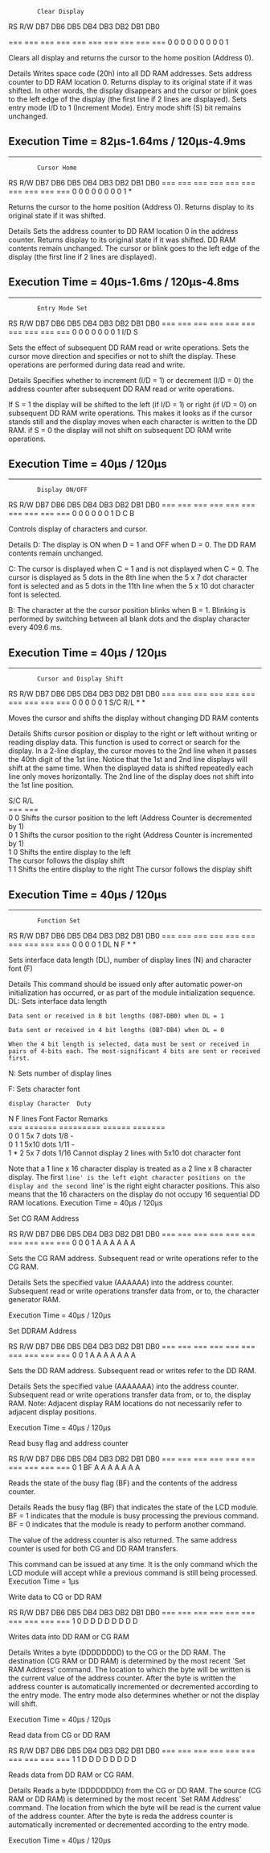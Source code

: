             Clear Display
RS  R/W DB7 DB6 DB5 DB4 DB3 DB2 DB1 DB0

=== === === === === === === === === ===
0     0     0     0   0   0   0   0   0   1 

Clears all display and returns the cursor to the home position (Address 0).

Details
Writes space code (20h) into all DD RAM addresses. Sets address counter to DD RAM location 0. Returns display to its original state if it was shifted. In other words, the display disappears and the cursor or blink goes to the left edge of the display (the first line if 2 lines are displayed). Sets entry mode I/D to 1 (Increment Mode). Entry mode shift (S) bit remains unchanged.

Execution Time = 82µs-1.64ms / 120µs-4.9ms
--------------------------------------------------------------------------------------------------------------------------------
--------------------------------------------------------------------------------------------------------------------------------
            Cursor Home
RS  R/W DB7 DB6 DB5 DB4 DB3 DB2 DB1 DB0
=== === === === === === === === === ===
 0   0   0   0   0   0   0   0   1   * 

Returns the cursor to the home position (Address 0). Returns display to its original state if it was shifted.

Details
Sets the address counter to DD RAM location 0 in the address counter. Returns display to its original state if it was shifted. DD RAM contents remain unchanged. The cursor or blink goes to the left edge of the display (the first line if 2 lines are displayed).

Execution Time = 40µs-1.6ms / 120µs-4.8ms
--------------------------------------------------------------------------------------------------------------------------------
--------------------------------------------------------------------------------------------------------------------------------
            Entry Mode Set
RS  R/W DB7 DB6 DB5 DB4 DB3 DB2 DB1 DB0
=== === === === === === === === === ===
 0   0   0   0   0   0   0   1  I/D  S 

Sets the effect of subsequent DD RAM read or write operations. Sets the cursor move direction and specifies or not to shift the display. These operations are performed during data read and write.

Details
Specifies whether to increment (I/D = 1) or decrement (I/D = 0) the address counter after subsequent DD RAM read or write operations.

If S = 1 the display will be shifted to the left (if I/D = 1) or right (if I/D = 0) on subsequent DD RAM write operations. This makes it looks as if the cursor stands still and the display moves when each character is written to the DD RAM. if S = 0 the display will not shift on subsequent DD RAM write operations.

Execution Time = 40µs / 120µs
--------------------------------------------------------------------------------------------------------------------------------
--------------------------------------------------------------------------------------------------------------------------------
            Display ON/OFF
RS  R/W DB7 DB6 DB5 DB4 DB3 DB2 DB1 DB0
=== === === === === === === === === ===
 0   0   0   0   0   0   1   D   C   B 

Controls display of characters and cursor.

Details
D: The display is ON when D = 1 and OFF when D = 0. The DD RAM contents remain unchanged.

C: The cursor is displayed when C = 1 and is not displayed when C = 0.
The cursor is displayed as 5 dots in the 8th line when the 5 x 7 dot character font is selected and as 5 dots in the 11th line when the 5 x 10 dot character font is selected.

B: The character at the the cursor position blinks when B = 1.
Blinking is performed by switching between all blank dots and the display character every 409.6 ms.

Execution Time = 40µs / 120µs
--------------------------------------------------------------------------------------------------------------------------------
--------------------------------------------------------------------------------------------------------------------------------
            Cursor and Display Shift
RS  R/W DB7 DB6 DB5 DB4 DB3 DB2 DB1 DB0
=== === === === === === === === === ===
 0   0   0   0   0   1  S/C R/L  *   * 

Moves the cursor and shifts the display without changing DD RAM contents

Details
Shifts cursor position or display to the right or left without writing or reading display data. This function is used to correct or search for the display. In a 2-line display, the cursor moves to the 2nd line when it passes the 40th digit of the 1st line. Notice that the 1st and 2nd line displays will shift at the same time. When the displayed data is shifted repeatedly each line only moves horizontally. The 2nd line of the display does not shift into the 1st line position.

S/C R/L                                          
=== ===                                          
 0   0   Shifts the cursor position to the left 
         (Address Counter is decremented by 1)   
 0   1   Shifts the cursor position to the right
         (Address Counter is incremented by 1)  
 1   0   Shifts the entire display to the left  
         The cursor follows the display shift   
 1   1   Shifts the entire display to the right 
         The cursor follows the display shift   

Execution Time = 40µs / 120µs
--------------------------------------------------------------------------------------------------------------------------------
--------------------------------------------------------------------------------------------------------------------------------
            Function Set
RS  R/W DB7 DB6 DB5 DB4 DB3 DB2 DB1 DB0
=== === === === === === === === === ===
 0   0   0   0   1   DL  N   F   *   * 

Sets interface data length (DL), number of display lines (N) and character font (F)

Details
This command should be issued only after automatic power-on initialization has occurred, or as part of the module initialization sequence.
DL: Sets interface data length

    Data sent or received in 8 bit lengths (DB7-DB0) when DL = 1

    Data sent or received in 4 bit lengths (DB7-DB4) when DL = 0

    When the 4 bit length is selected, data must be sent or received in pairs of 4-bits each. The most-significant 4 bits are sent or received first. 

N: Sets number of display lines

F: Sets character font

    display Character  Duty                             
N F  lines    Font    Factor Remarks                    
=== ======= ========= ====== =======                    
0 0    1    5x 7 dots  1/8    -                         
0 1    1    5x10 dots  1/11   -                         
1 *    2    5x 7 dots  1/16  Cannot display 2 lines with
                             5x10 dot character font    

Note that a 1 line x 16 character display is treated as a 2 line x 8 character display. The first `line' is the left eight character positions on the display and the second `line' is the right eight character positions. This also means that the 16 characters on the display do not occupy 16 sequential DD RAM locations.
Execution Time = 40µs / 120µs

Set CG RAM Address

RS  R/W DB7 DB6 DB5 DB4 DB3 DB2 DB1 DB0
=== === === === === === === === === ===
 0   0   0   1   A   A   A   A   A   A 

Sets the CG RAM address. Subsequent read or write operations refer to the CG RAM.

Details
Sets the specified value (AAAAAA) into the address counter. Subsequent read or write operations transfer data from, or to, the character generator RAM.

Execution Time = 40µs / 120µs

Set DDRAM Address

RS  R/W DB7 DB6 DB5 DB4 DB3 DB2 DB1 DB0
=== === === === === === === === === ===
 0   0   1   A   A   A   A   A   A   A 

Sets the DD RAM address. Subsequent read or writes refer to the DD RAM.

Details
Sets the specified value (AAAAAAA) into the address counter. Subsequent read or write operations transfer data from, or to, the display RAM. Note: Adjacent display RAM locations do not necessarily refer to adjacent display positions.

Execution Time = 40µs / 120µs

Read busy flag and address counter

RS  R/W DB7 DB6 DB5 DB4 DB3 DB2 DB1 DB0
=== === === === === === === === === ===
 0   1   BF  A   A   A   A   A   A   A 

Reads the state of the busy flag (BF) and the contents of the address counter.

Details
Reads the busy flag (BF) that indicates the state of the LCD module. BF = 1 indicates that the module is busy processing the previous command. BF = 0 indicates that the module is ready to perform another command.

The value of the address counter is also returned. The same address counter is used for both CG and DD RAM transfers.

This command can be issued at any time. It is the only command which the LCD module will accept while a previous command is still being processed.
Execution Time = 1µs

Write data to CG or DD RAM

RS  R/W DB7 DB6 DB5 DB4 DB3 DB2 DB1 DB0
=== === === === === === === === === ===
 1   0   D   D   D   D   D   D   D   D 

Writes data into DD RAM or CG RAM

Details
Writes a byte (DDDDDDDD) to the CG or the DD RAM. The destination (CG RAM or DD RAM) is determined by the most recent `Set RAM Address' command. The location to which the byte will be written is the current value of the address counter. After the byte is written the address counter is automatically incremented or decremented according to the entry mode. The entry mode also determines whether or not the display will shift.

Execution Time = 40µs / 120µs

Read data from CG or DD RAM

RS  R/W DB7 DB6 DB5 DB4 DB3 DB2 DB1 DB0
=== === === === === === === === === ===
 1   1   D   D   D   D   D   D   D   D 

Reads data from DD RAM or CG RAM.

Details
Reads a byte (DDDDDDDD) from the CG or DD RAM. The source (CG RAM or DD RAM) is determined by the most recent `Set RAM Address' command. The location from which the byte will be read is the current value of the address counter. After the byte is reda the address counter is automatically incremented or decremented according to the entry mode.

Execution Time = 40µs / 120µs 
